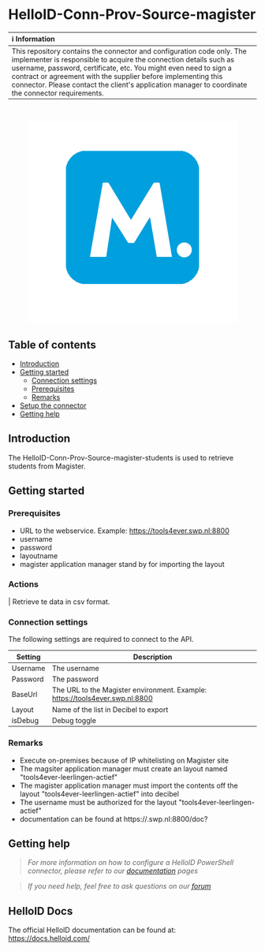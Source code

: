 # HelloID-Conn-Prov-Source-magister

| :information_source: Information |
|:---------------------------|
| This repository contains the connector and configuration code only. The implementer is responsible to acquire the connection details such as username, password, certificate, etc. You might even need to sign a contract or agreement with the supplier before implementing this connector. Please contact the client's application manager to coordinate the connector requirements.       |

<br />

<p align="center">
  <img src="assets/logo.png">
</p>

## Table of contents

- [Introduction](#Introduction)
- [Getting started](#Getting-started)
  + [Connection settings](#Connection-settings)
  + [Prerequisites](#Prerequisites)
  + [Remarks](#Remarks)
- [Setup the connector](Setup-The-Connector)
- [Getting help](Getting-help)

## Introduction
The HelloID-Conn-Prov-Source-magister-students is used to retrieve students from Magister.

## Getting started

### Prerequisites
 - URL to the webservice. Example: https://tools4ever.swp.nl:8800
 - username
 - password
 - layoutname
 - magister application manager stand by for importing the layout

### Actions
| Retrieve te data in csv format.


### Connection settings
The following settings are required to connect to the API.

| Setting     | Description |
| ------------ | ----------- |
| Username     | The username   |
| Password   | The password  |
| BaseUrl    |    The URL to the Magister environment. Example: https://tools4ever.swp.nl:8800
| Layout | Name of the list in Decibel to export
| isDebug | Debug toggle




### Remarks
 - Execute on-premises because of IP whitelisting on Magister site
 - The magsiter application manager must create an layout named "tools4ever-leerlingen-actief"
 - The magister application manager must import the contents off the layout "tools4ever-leerlingen-actief" into decibel
 - The username must be authorized for the layout "tools4ever-leerlingen-actief"
 - documentation can be found at https://<tenant>.swp.nl:8800/doc?


## Getting help

> _For more information on how to configure a HelloID PowerShell connector, please refer to our [documentation](https://docs.helloid.com/hc/en-us/articles/360012557600-Configure-a-custom-PowerShell-source-system) pages_

> _If you need help, feel free to ask questions on our [forum](https://forum.helloid.com)_

## HelloID Docs

The official HelloID documentation can be found at: https://docs.helloid.com/
